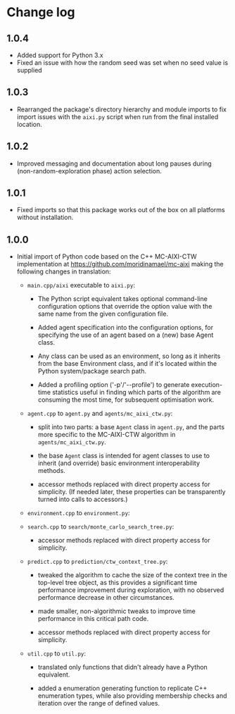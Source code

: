 # Change log

## 1.0.4

- Added support for Python 3.x
- Fixed an issue with how the random seed was set when no seed value is supplied

## 1.0.3

- Rearranged the package's directory hierarchy and module imports to fix import issues with the `aixi.py` script when run from the final installed location.

## 1.0.2

- Improved messaging and documentation about long pauses during (non-random-exploration phase) action selection.

## 1.0.1

- Fixed imports so that this package works out of the box on all platforms without installation.

## 1.0.0

- Initial import of Python code based on the C++ MC-AIXI-CTW implementation at https://github.com/moridinamael/mc-aixi making the following changes in translation:

  - `main.cpp/aixi` executable to `aixi.py`:

    - The Python script equivalent takes optional command-line configuration options that override the
      option value with the same name from the given configuration file.

    - Added agent specification into the configuration options, for specifying the use of an
      agent based on a (new) base Agent class.

    - Any class can be used as an environment, so long as it inherits from the base Environment
      class, and if it's located within the Python system/package search path.

    - Added a profiling option ('-p'/'--profile') to generate execution-time statistics useful
      in finding which parts of the algorithm are consuming the most time, for subsequent
      optimisation work.

  - `agent.cpp` to `agent.py` and `agents/mc_aixi_ctw.py`:

    - split into two parts: a base `Agent` class in `agent.py`, and the parts more specific
      to the MC-AIXI-CTW algorithm in `agents/mc_aixi_ctw.py`.

    - the base `Agent` class is intended for agent classes to use to inherit (and override) basic
      environment interoperability methods.

    - accessor methods replaced with direct property access for simplicity.
      (If needed later, these properties can be transparently turned into calls to accessors.)

  - `environment.cpp` to `environment.py`:
  - `search.cpp` to `search/monte_carlo_search_tree.py`:

    - accessor methods replaced with direct property access for simplicity.

  - `predict.cpp` to `prediction/ctw_context_tree.py`:

    - tweaked the algorithm to cache the size of the context tree in the top-level tree object,
      as this provides a significant time performance improvement during exploration, with
      no observed performance decrease in other circumstances.

    - made smaller, non-algorithmic tweaks to improve time performance in this critical path
      code.

    - accessor methods replaced with direct property access for simplicity.

  - `util.cpp` to `util.py`:

    - translated only functions that didn't already have a Python equivalent.

    - added a enumeration generating function to replicate C++ enumeration types, while
      also providing membership checks and iteration over the range of defined values.